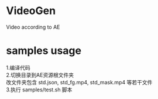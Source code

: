 # VideoGen
Video according to AE  

# samples usage  
1.编译代码  
2.切换目录到AE资源根文件夹   
  改文件夹包含 std.json, std_fg.mp4, std_mask.mp4 等若干文件  
3.执行 samples/test.sh 脚本  
